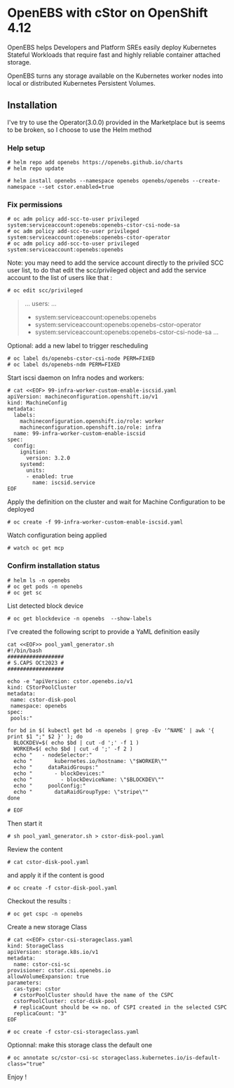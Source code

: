
# OpenEBS with cStor on OpenShift 4.12

OpenEBS helps Developers and Platform SREs easily deploy Kubernetes Stateful Workloads that require fast and highly reliable container attached storage. 

OpenEBS turns any storage available on the Kubernetes worker nodes into local or distributed Kubernetes Persistent Volumes.

## Installation
I've try to use the Operator(3.0.0) provided in the Marketplace but is seems to be broken, so I choose to use the Helm method

### Help setup

```console
# helm repo add openebs https://openebs.github.io/charts
# helm repo update

# helm install openebs --namespace openebs openebs/openebs --create-namespace --set cstor.enabled=true
```

### Fix permissions 
```console
# oc adm policy add-scc-to-user privileged system:serviceaccount:openebs:openebs-cstor-csi-node-sa
# oc adm policy add-scc-to-user privileged system:serviceaccount:openebs:openebs-cstor-operator
# oc adm policy add-scc-to-user privileged system:serviceaccount:openebs:openebs
```

Note: you may need to add the service account directly to the priviled SCC user list, 
to do that edit the scc/privileged object and add the service account to the list of users like that :
```console
# oc edit scc/privileged 
```

> ...
> users:
> ...
> - system:serviceaccount:openebs:openebs
> - system:serviceaccount:openebs:openebs-cstor-operator
> - system:serviceaccount:openebs:openebs-cstor-csi-node-sa
> ...

Optional: add a new label to trigger rescheduling 
```console
# oc label ds/openebs-cstor-csi-node PERM=FIXED
# oc label ds/openebs-ndm PERM=FIXED
```

Start iscsi daemon on Infra nodes and workers:
```console
# cat <<EOF> 99-infra-worker-custom-enable-iscsid.yaml
apiVersion: machineconfiguration.openshift.io/v1
kind: MachineConfig
metadata:
  labels:
    machineconfiguration.openshift.io/role: worker
    machineconfiguration.openshift.io/role: infra
  name: 99-infra-worker-custom-enable-iscsid
spec:
  config:
    ignition:
      version: 3.2.0
    systemd:
      units:
      - enabled: true
        name: iscsid.service
EOF
```

Apply the definition on the cluster and wait for Machine Configuration to be deployed
```console
# oc create -f 99-infra-worker-custom-enable-iscsid.yaml
```

Watch configuration being applied
```console
# watch oc get mcp
```

### Confirm installation status
```console
# helm ls -n openebs
# oc get pods -n openebs
# oc get sc
```

List detected block device
```console
# oc get blockdevice -n openebs  --show-labels
```

I've created the following script to provide a YaML definition easily 
```console
cat <<EOF>> pool_yaml_generator.sh
#!/bin/bash
##################
# S.CAPS OCt2023 #
##################

echo -e "apiVersion: cstor.openebs.io/v1
kind: CStorPoolCluster
metadata:
 name: cstor-disk-pool
 namespace: openebs
spec:
 pools:"

for bd in $( kubectl get bd -n openebs | grep -Ev '^NAME' | awk '{ print $1 ";" $2 }' ); do
  BLOCKDEV=$( echo $bd | cut -d ';' -f 1 )
  WORKER=$( echo $bd | cut -d ';' -f 2 )
  echo "   - nodeSelector:"
  echo "       kubernetes.io/hostname: \"$WORKER\""
  echo "     dataRaidGroups:"
  echo "       - blockDevices:"
  echo "         - blockDeviceName: \"$BLOCKDEV\""
  echo "     poolConfig:"
  echo "       dataRaidGroupType: \"stripe\""
done

# EOF
```

Then start it
```console
# sh pool_yaml_generator.sh > cstor-disk-pool.yaml
```

Review the content
```console
# cat cstor-disk-pool.yaml
```

and apply it if the content is good

```console
# oc create -f cstor-disk-pool.yaml
```

Checkout the results :
```console
# oc get cspc -n openebs
```

Create a new storage Class
```console
# cat <<EOF> cstor-csi-storageclass.yaml
kind: StorageClass
apiVersion: storage.k8s.io/v1
metadata:
  name: cstor-csi-sc
provisioner: cstor.csi.openebs.io
allowVolumeExpansion: true
parameters:
  cas-type: cstor
  # cstorPoolCluster should have the name of the CSPC
  cstorPoolCluster: cstor-disk-pool
  # replicaCount should be <= no. of CSPI created in the selected CSPC
  replicaCount: "3"
EOF

# oc create -f cstor-csi-storageclass.yaml
```

Optionnal: make this storage class the default one
```console
# oc annotate sc/cstor-csi-sc storageclass.kubernetes.io/is-default-class="true"
```

Enjoy !

